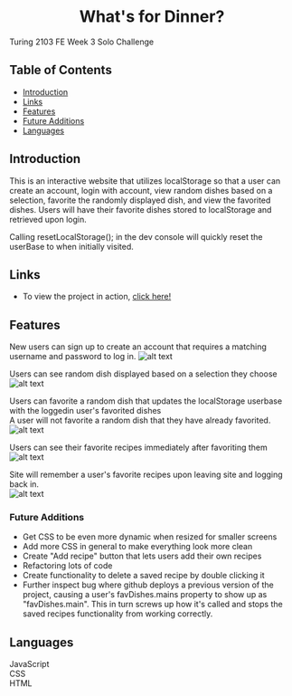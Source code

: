 <h1 align="center">What's for Dinner?</h1>

Turing 2103 FE Week 3 Solo Challenge
## Table of Contents
* [Introduction](#introduction)
* [Links](#Links)
* [Features](#Features)
* [Future Additions](#Future-Additions)
* [Languages](#Languages)

## Introduction
This is an interactive website that utilizes localStorage so that a user can create an account, login with account, view random dishes based on a selection, favorite the randomly displayed dish, and view the favorited dishes. Users will have their favorite dishes stored to localStorage and retrieved upon login.

Calling resetLocalStorage(); in the dev console will quickly reset the userBase to when initially visited. 

## Links  
- To view the project in action, [click here!](https://hoomberto.github.io/whats-for-dinner/)

## Features

New users can sign up to create an account that requires a matching username and password to log in. 
![alt text](https://media.giphy.com/media/nees5J2ylue53ye3FC/giphy.gif "Login System")

Users can see random dish displayed based on a selection they choose
![alt text](https://media.giphy.com/media/Y0WFOO24SKK3Dpa3x7/giphy.gif "Display random dishes")

Users can favorite a random dish that updates the localStorage userbase with the loggedin user's favorited dishes<br>
A user will not favorite a random dish that they have already favorited. 
![alt text](https://media.giphy.com/media/oX5GWWIMLzp0ZAfZcZ/giphy.gif "Favorite a random dish")

Users can see their favorite recipes immediately after favoriting them   
![alt text](https://media.giphy.com/media/v6JzjVWzzb0Mm8Wdc6/giphy.gif "View saved recipes")

Site will remember a user's favorite recipes upon leaving site and logging back in.  
![alt text](https://media.giphy.com/media/NKCerQbl9ic2gyq4di/giphy.gif "localStorage demonstration")

### Future Additions
- Get CSS to be even more dynamic when resized for smaller screens
- Add more CSS in general to make everything look more clean
- Create "Add recipe" button that lets users add their own recipes
- Refactoring lots of code
- Create functionality to delete a saved recipe by double clicking it
- Further inspect bug where github deploys a previous version of the project, causing a user's favDishes.mains property to show up as "favDishes.main". This in turn screws up how it's called and stops the saved recipes functionality from working correctly. 


## Languages
JavaScript  
CSS  
HTML   
